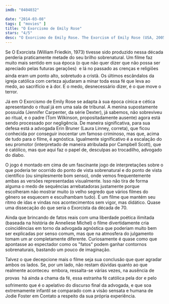 ```yaml
---
imdb: "0404032"

date: "2014-03-08"
tags: [ "movies" ]
title: "O Exorcismo de Emily Rose"
stars: "4/5"
desc: "O Exorcismo de Emily Rose. The Exorcism of Emily Rose (USA, 2005). Dirigido por Scott Derrickson. Escrito por Paul Harris Boardman, Scott Derrickson. Com Laura Linney, Tom Wilkinson, Campbell Scott, Jennifer Carpenter, Colm Feore, Joshua Close, Kenneth Welsh, Duncan Fraser, JR Bourne."
---
```

Se O Exorcista (William Friedkin, 1973) tivesse sido produzido nessa década perderia praticamente metade do seu brilho sobrenatural. Um filme faz muito mais sentido em sua época (o que não quer dizer que não possa ser apreciado pelas futuras gerações)  e lá no passado as crenças e religiões ainda eram um ponto alto, sobretudo a cristã. Os últimos escândalos da igreja católica com certeza ajudaram a minar toda essa fé que leva ao medo, ao sacrifício e à dor. E o medo, desnecessário dizer, é o que move o terror.

Já em O Exorcismo de Emily Rose se adapta à sua época cínica e cética apresentando o ritual já em uma sala de tribunal. A menina supostamente possuída (Jennifer Carpenter, da série Dexter), já sabemos, não sobreviveu ao ritual, e o padre (Tom Wilkinson, propositadamente ausente) agora está sendo processado por negligência. De maneira significativa, para sua defesa está a advogada Erin Bruner (Laura Linney, correta), que ficou conhecida por conseguir inocentar um famoso criminoso, mas que, acima de tudo para o filme, é agnóstica. Igualmente significativo é a escalação do seu promotor (interpretado de maneira atribulada por Campbell Scott), que é católico, mas que aqui faz o papel de, desculpas ao trocadilho, advogado do diabo.

O jogo é montado em cima de um fascinante jogo de interpretações sobre o que poderia ter ocorrido do ponto de vista sobrenatural e do ponto de vista científico (ou simplesmente bom senso), onde vemos frequentemente ambas as versões representadas visualmente. Isso não tira de forma alguma o medo de sequências arrebatadoras justamente porque escolheram não mostrar muito (o velho segredo que vários filmes do gênero se esquecem e esculhambam tudo). É um filme que mantém seu ritmo de idas e vindas nos acontecimentos sem vigor, mas didático. Quase uma dissecação do que seria o Exorcista da década de 70.

Ainda que brincando de fatos reais com uma liberdade poética ilimitada (baseada na história de Anneliese Michel) o filme divertidamente cria coincidências em torno da advogada agnóstica que poderiam muito bem ser explicadas por senso comum, mas que na atmosfera do julgamento tomam um ar completamente diferente. Curiosamente é quase como que apontasse ao espectador como os "fatos" podem ganhar contornos sobrenaturais, bastando um pouco de imaginação.

Talvez o que decepcione mais o filme seja sua conclusão que quer agradar ambos os lados. Se, por um lado, não restam dúvidas quanto ao que realmente aconteceu  embora, ressalta-se várias vezes, na ausência de provas  há ainda a chama da fé, essa estranha fé católica pela dor e pelo sofrimento que é o apelativo do discurso final da advogada, e que soa extremamente infantil se comparado com a visão sensata e humana de Jodie Foster em Contato a respeito da sua própria experiência.
